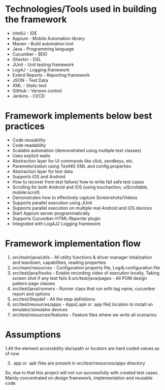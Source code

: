Technologies/Tools used in building the framework
=================================================

- IntelliJ - IDE
- Appium - Mobile Automation library
- Maven - Build automation tool
- Java - Programming language
- Cucumber - BDD
- Gherkin - DSL
- JUnit - Unit testing framework
- Log4J - Logging framework
- Extent Reports - Reporting framework
- JSON - Test Data
- XML - Static text
- GitHub - Version control
- Jenkins - CI/CD

Framework implements below best practices
=========================================

- Code reusability
- Code readability
- Scalable automation (demonstrated using multiple test classes)
- Uses explicit waits
- Abstraction layer for UI commands like click, sendkeys, etc.
- Parameterization using TestNG XML and config.properties
- Abstraction layer for test data
- Supports iOS and Android
- How to recover from test failure/ how to write fail safe test cases
- Scrolling for both Android and iOS (using touchaction, uiScrollable, mobile:scroll)
- Demonstrates how to effectively capture Screenshots/Videos
- Supports parallel execution using JUnit
- Supports parallel execution on multiple real Android and iOS devices
- Start Appium server programmatically
- Supports Cucumber-HTML-Reporter plugin
- Integrated with Log4J2 Logging framework

Framework implementation flow
=========================================

1. src/main/java/utils - All utility functions & driver manager intialization and teardown, capabilities, reading
   properties
2. src/main/resources - Configuration property file, Log4j configuration file
3. src/test/java/hooks - Enable recording video of execution locally, Taking screen shot if any test fails
   6.src/test/java/pages - All POM design pattern page classes
4. src/test/java/runners - Runner class that run with tag name, cucumber report and options
5. src/test/Stepdef - All the step definitions
6. src/test/resources/apps - Apps[.apk or .app file] location to install on emulator/simulator devices
7. src/test/resources/features - Feature files where we write all scenarios

Assumptions
=========================================
1.All the element accessbility ids/xpath or locators are hard coded values as of now

3. .app or .apk files are present in src/test/resources/apps directory

So, due to that this project will not run successfully with created test cases. Mainly concentrated on design
framework, implementation and reusable code.